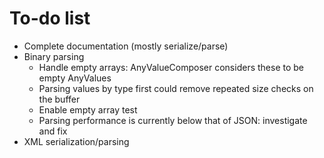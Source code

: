 # To-do list

* Complete documentation (mostly serialize/parse)
* Binary parsing
  * Handle empty arrays: AnyValueComposer considers these to be empty AnyValues
  * Parsing values by type first could remove repeated size checks on the buffer
  * Enable empty array test
  * Parsing performance is currently below that of JSON: investigate and fix
* XML serialization/parsing
